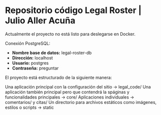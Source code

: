 # Repositorio código Legal Roster | Julio Aller Acuña

Actualmente el proyecto no está listo para deslegarse en Docker. 

Conexión PostgreSQL: 
- **Nombre base de datos:** legal-roster-db
- **Dirección:** localhost
- **Usuario:** postgres
- **Contraseña:** preguntar

El proyecto está estructurado de la siguiente manera: 

Una aplicación principal con la configuración del sitio -> legal_code/
Una aplicación también principal pero que contendrá la spáginas y funcionalidades principales -> core/
Aplicaciones individuales -> comentarios/ y citas/
Un directorio para archivos estáticos como imágenes, estilos o scripts -> static

